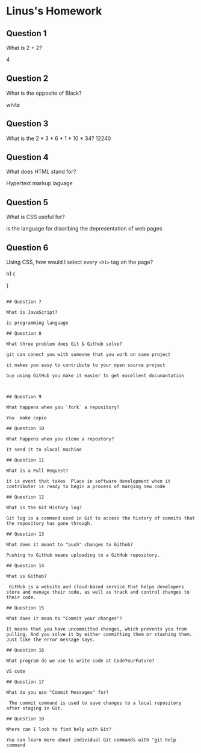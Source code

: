 # Linus's Homework

## Question 1

What is 2 + 2?

4

## Question 2

What is the opposite of Black?

white

## Question 3

What is the  2 * 3 * 6 * 1 * 10 * 34?
12240

## Question 4 

What does HTML stand for?

Hypertext markup laguage

## Question 5

What is CSS useful for?

is the language for discribing the depresentation of web pages

## Question 6

Using CSS, how would I select every `<h1>` tag on the page?


h1 {

}
```

## Question 7

What is JavaScript?

is programming language 

## Question 8

What three problem does Git & Github solve?

git can conect you with someone that you work on same project

it makes you easy to contribute to your open source project

buy using GitHub you make it easier to get excellent documantation 


 
## Question 9

What happens when you `fork` a repository?

You  make copie 

## Question 10 

What happens when you clone a repostory?

It send it to alocal machine

## Question 11

What is a Pull Request?

it is event that takes  Place in software development when it contributer is ready to begin a process of marging new code  

## Question 12

What is the Git History log?

Git log is a command used in Git to access the history of commits that the repository has gone through.

## Question 13

What does it meant to "push" changes to Github?

Pushing to GitHub means uploading to a GitHub repository.

## Question 14

What is Github?

 GitHub is a website and cloud-based service that helps developers store and manage their code, as well as track and control changes to their code. 

## Question 15

What does it mean to "Commit your changes"?

It means that you have uncommitted changes, which prevents you from pulling. And you solve it by either committing them or stashing them. Just like the error message says.

## Question 16

What program do we use to write code at CodeYourFuture?

VS code

## Question 17

What do you use "Commit Messages" for?

 The commit command is used to save changes to a local repository after staging in Git.

## Question 18

Where can I look to find help with Git?

You can learn more about individual Git commands with "git help command
